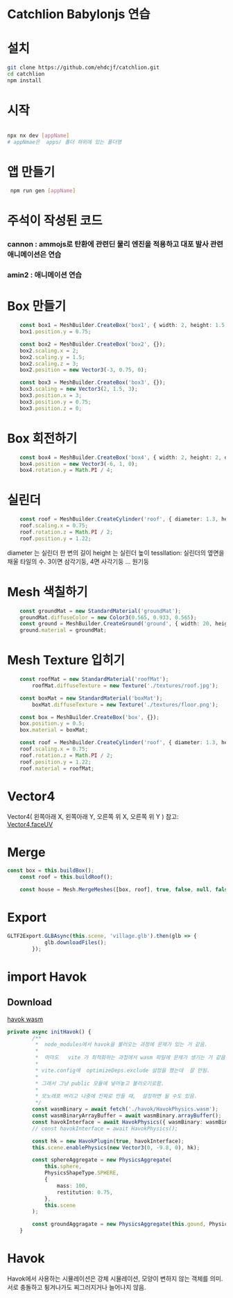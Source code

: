 # Catchlion  Babylonjs 연습


# 설치
```sh
git clone https://github.com/ehdcjf/catchlion.git
cd catchlion
npm install
```

# 시작
```sh

npx nx dev [appName]
# appNmae은  apps/ 폴더 하위에 있는 폴더명
```

# 앱 만들기
```sh
 npm run gen [appName]

```



# 주석이 작성된 코드

### cannon  : ammojs로 탄환에 관련딘 물리 엔진을 적용하고  대포 발사 관련 애니메이션은 연습

### amin2 : 애니메이션 연습












# Box 만들기
```ts
	const box1 = MeshBuilder.CreateBox('box1', { width: 2, height: 1.5, depth: 3 });
	box1.position.y = 0.75;

	const box2 = MeshBuilder.CreateBox('box2', {});
	box2.scaling.x = 2;
	box2.scaling.y = 1.5;
	box2.scaling.z = 3;
	box2.position = new Vector3(-3, 0.75, 0);

	const box3 = MeshBuilder.CreateBox('box3', {});
	box3.scaling = new Vector3(2, 1.5, 3);
	box3.position.x = 3;
	box3.position.y = 0.75;
	box3.position.z = 0;
```

# Box 회전하기
```ts
	const box4 = MeshBuilder.CreateBox('box4', { width: 2, height: 2, depth: 2 });
	box4.position = new Vector3(-6, 1, 0);
	box4.rotation.y = Math.PI / 4;
```

# 실린더
```ts
	const roof = MeshBuilder.CreateCylinder('roof', { diameter: 1.3, height: 1.2, tessellation: 3 });
	roof.scaling.x = 0.75;
	roof.rotation.z = Math.PI / 2;
	roof.position.y = 1.22;

```
diameter 는 실린더 한 변의 길이
height 는 실린더 높이
tessllation: 실린더의 옆면을 채울 타일의 수. 3이면 삼각기둥, 4면 사각기둥 ... 원기둥


# Mesh 색칠하기
```ts
	const groundMat = new StandardMaterial('groundMat');
	groundMat.diffuseColor = new Color3(0.565, 0.933, 0.565);
	const ground = MeshBuilder.CreateGround('ground', { width: 20, height: 20 });
	ground.material = groundMat;

```


# Mesh Texture 입히기
```ts
	const roofMat = new StandardMaterial('roofMat');
		roofMat.diffuseTexture = new Texture('./textures/roof.jpg');

	const boxMat = new StandardMaterial('boxMat');
		boxMat.diffuseTexture = new Texture('./textures/floor.png');

	const box = MeshBuilder.CreateBox('box', {});
	box.position.y = 0.5;
	box.material = boxMat;	

	const roof = MeshBuilder.CreateCylinder('roof', { diameter: 1.3, height: 1.2, tessellation: 3 });
	roof.scaling.x = 0.75;
	roof.rotation.z = Math.PI / 2;
	roof.position.y = 1.22;
	roof.material = roofMat;

```


# Vector4
Vector4( 왼쪽아래 X, 왼쪽아래 Y, 오른쪽 위 X, 오른쪽 위 Y )
참고: [Vector4,faceUV](https://doc.babylonjs.com/features/introductionToFeatures/chap2/face_material)


# Merge
```ts
const box = this.buildBox();
	const roof = this.buildRoof();

	const house = Mesh.MergeMeshes([box, roof], true, false, null, false, true);
```


# Export

```ts
GLTF2Export.GLBAsync(this.scene, 'village.glb').then(glb => {
			glb.downloadFiles();
		});
```





# import Havok  

## Download
[havok wasm](https://github.com/BabylonJS/havok/blob/main/packages/havok/lib/esm/HavokPhysics.wasm)


```ts
private async initHavok() {
		/**
		 *  node_modules에서 havok을 불러오는 과정에 문제가 있는 거 같음.
		 *
		 *  아마도   vite 가 최적화하는 과정에서 wasm 파일에 문제가 생기는 거 같음.
		 *
		 * vite.config에  optimizeDeps.exclude 설정을 했는데  잘 안됨.
		 *
		 * 그래서 그냥 public 모듈에 넣어놓고 불러오기로함.
		 *
		 * 모노레포 버리고 나중에 진짜로 만들 때,  설정하면 될 수도 있음.
		 */
		const wasmBinary = await fetch('./havok/HavokPhysics.wasm');
		const wasmBinaryArrayBuffer = await wasmBinary.arrayBuffer();
		const havokInterface = await HavokPhysics({ wasmBinary: wasmBinaryArrayBuffer });
		// const havokInterface = await HavokPhysics();

		const hk = new HavokPlugin(true, havokInterface);
		this.scene.enablePhysics(new Vector3(0, -9.8, 0), hk);

		const sphereAggregate = new PhysicsAggregate(
			this.sphere,
			PhysicsShapeType.SPHERE,
			{
				mass: 100,
				restitution: 0.75,
			},
			this.scene
		);

		const groundAggragate = new PhysicsAggregate(this.gound, PhysicsShapeType.BOX, { mass: 0 }, this.scene);
	}
```


# Havok
Havok에서 사용하는 시뮬레이션은 강체 시뮬레이션, 모양이 변하지 않는 객체를 의미. 
서로 충돌하고 튕겨나가도 찌그러지거나 늘어나지 않음.













